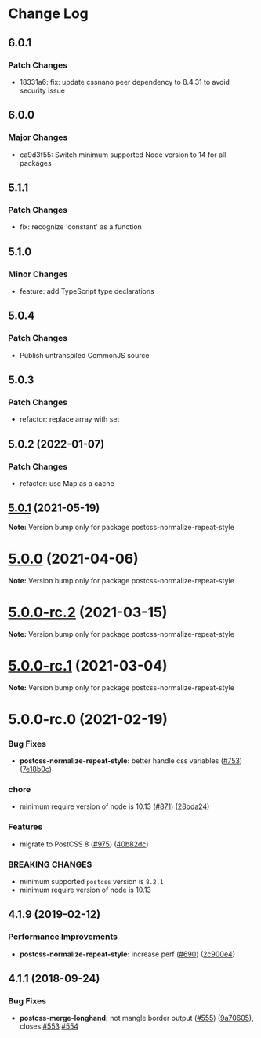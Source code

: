 # Change Log

## 6.0.1

### Patch Changes

- 18331a6: fix: update cssnano peer dependency to 8.4.31 to avoid security issue

## 6.0.0

### Major Changes

- ca9d3f55: Switch minimum supported Node version to 14 for all packages

## 5.1.1

### Patch Changes

- fix: recognize 'constant' as a function

## 5.1.0

### Minor Changes

- feature: add TypeScript type declarations

## 5.0.4

### Patch Changes

- Publish untranspiled CommonJS source

## 5.0.3

### Patch Changes

- refactor: replace array with set

## 5.0.2 (2022-01-07)

### Patch Changes

- refactor: use Map as a cache

## [5.0.1](https://github.com/cssnano/cssnano/compare/postcss-normalize-repeat-style@5.0.0...postcss-normalize-repeat-style@5.0.1) (2021-05-19)

**Note:** Version bump only for package postcss-normalize-repeat-style

# [5.0.0](https://github.com/cssnano/cssnano/compare/postcss-normalize-repeat-style@5.0.0-rc.2...postcss-normalize-repeat-style@5.0.0) (2021-04-06)

**Note:** Version bump only for package postcss-normalize-repeat-style

# [5.0.0-rc.2](https://github.com/cssnano/cssnano/compare/postcss-normalize-repeat-style@5.0.0-rc.1...postcss-normalize-repeat-style@5.0.0-rc.2) (2021-03-15)

**Note:** Version bump only for package postcss-normalize-repeat-style

# [5.0.0-rc.1](https://github.com/cssnano/cssnano/compare/postcss-normalize-repeat-style@5.0.0-rc.0...postcss-normalize-repeat-style@5.0.0-rc.1) (2021-03-04)

**Note:** Version bump only for package postcss-normalize-repeat-style

# 5.0.0-rc.0 (2021-02-19)

### Bug Fixes

- **postcss-normalize-repeat-style:** better handle css variables ([#753](https://github.com/cssnano/cssnano/issues/753)) ([7e18b0c](https://github.com/cssnano/cssnano/commit/7e18b0cbcd7cb5de58e60ab4ef1900a4d8eeefec))

### chore

- minimum require version of node is 10.13 ([#871](https://github.com/cssnano/cssnano/issues/871)) ([28bda24](https://github.com/cssnano/cssnano/commit/28bda243e32ce3ba89b3c358a5f78727b3732f11))

### Features

- migrate to PostCSS 8 ([#975](https://github.com/cssnano/cssnano/issues/975)) ([40b82dc](https://github.com/cssnano/cssnano/commit/40b82dca7f53ac02cd4fe62846dec79b898ccb49))

### BREAKING CHANGES

- minimum supported `postcss` version is `8.2.1`
- minimum require version of node is 10.13

## 4.1.9 (2019-02-12)

### Performance Improvements

- **postcss-normalize-repeat-style:** increase perf ([#690](https://github.com/cssnano/cssnano/issues/690)) ([2c900e4](https://github.com/cssnano/cssnano/commit/2c900e4176e4aabd484e468b32b1ed1011c00ef4))

## 4.1.1 (2018-09-24)

### Bug Fixes

- **postcss-merge-longhand:** not mangle border output ([#555](https://github.com/cssnano/cssnano/issues/555)) ([9a70605](https://github.com/cssnano/cssnano/commit/9a706050b621e7795a9bf74eb7110b5c81804ffe)), closes [#553](https://github.com/cssnano/cssnano/issues/553) [#554](https://github.com/cssnano/cssnano/issues/554)
